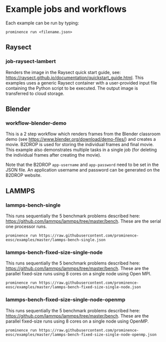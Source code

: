 # Example jobs and workflows
Each example can be run by typing:
```
prominence run <filename.json>
```

## Raysect
### job-raysect-lambert
Renders the image in the Raysect quick start guide, see: https://raysect.github.io/documentation/quickstart_guide.html. This examples uses a generic Raysect container with a user-provided input file containing the Python script to be executed. The output image is transferred to cloud storage.

## Blender
### workflow-blender-demo
This is a 2 step workflow which renders frames from the Blender classroom demo (see https://www.blender.org/download/demo-files/) and creates a movie. B2DROP is used for storing the individual frames and final movie. This example also demonstrates multiple tasks in a single job (for deleting the individual frames after creating the movie).

Note that the B2DROP `app-username` and `app-password` need to be set in the JSON file. An application username and password can be generated on the B2DROP website.

## LAMMPS
### lammps-bench-single
This runs sequentially the 5 benchmark problems described here: https://github.com/lammps/lammps/tree/master/bench. These are the serial one processor runs.
```
prominence run https://raw.githubusercontent.com/prominence-eosc/examples/master/lammps-bench-single.json
```

### lammps-bench-fixed-size-single-node
This runs sequentially the 5 benchmark problems described here: https://github.com/lammps/lammps/tree/master/bench. These are the parallel fixed-size runs using 8 cores on a single node using Open MPI.
```
prominence run https://raw.githubusercontent.com/prominence-eosc/examples/master/lammps-bench-fixed-size-single-node.json
```

### lammps-bench-fixed-size-single-node-openmp
This runs sequentially the 5 benchmark problems described here: https://github.com/lammps/lammps/tree/master/bench. These are the parallel fixed-size runs using 8 cores on a single node using OpenMP.
```
prominence run https://raw.githubusercontent.com/prominence-eosc/examples/master/lammps-bench-fixed-size-single-node-openmp.json
```
